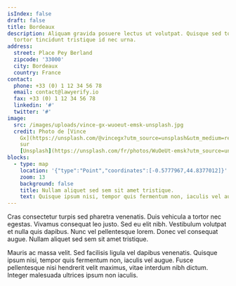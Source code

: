 ```yaml
---
isIndex: false
draft: false
title: Bordeaux
description: Aliquam gravida posuere lectus ut volutpat. Quisque sed tortor vel
  tortor tincidunt tristique id nec urna.
address:
  street: Place Pey Berland
  zipcode: '33000'
  city: Bordeaux
  country: France
contact:
  phone: +33 (0) 1 12 34 56 78
  email: contact@lawyerify.io
  fax: +33 (0) 1 12 34 56 78
  linkedin: '#'
  twitter: '#'
image:
  src: /images/uploads/vince-gx-wuoeut-emsk-unsplash.jpg
  credit: Photo de [Vince
    Gx](https://unsplash.com/@vincegx?utm_source=unsplash&utm_medium=referral&utm_content=creditCopyText)
    sur
    [Unsplash](https://unsplash.com/fr/photos/WuOeUt-emsk?utm_source=unsplash&utm_medium=referral&utm_content=creditCopyText)
blocks:
  - type: map
    location: '{"type":"Point","coordinates":[-0.5777967,44.8377012]}'
    zoom: 13
    background: false
    title: Nullam aliquet sed sem sit amet tristique.
    text: Quisque ipsum nisi, tempor quis fermentum non, iaculis vel augue.
---
```


Cras consectetur turpis sed pharetra venenatis. Duis vehicula a tortor nec egestas. Vivamus consequat leo justo. Sed eu elit nibh. Vestibulum volutpat et nulla quis dapibus. Nunc vel pellentesque lorem. Donec vel consequat augue. Nullam aliquet sed sem sit amet tristique.

Mauris ac massa velit. Sed facilisis ligula vel dapibus venenatis. Quisque ipsum nisi, tempor quis fermentum non, iaculis vel augue. Fusce pellentesque nisi hendrerit velit maximus, vitae interdum nibh dictum. Integer malesuada ultrices ipsum non iaculis.
